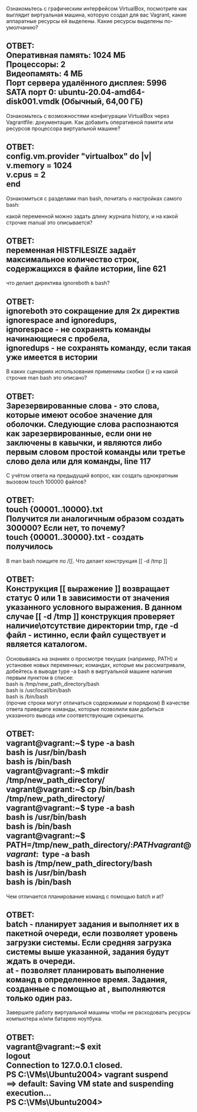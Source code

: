 Ознакомьтесь с графическим интерфейсом VirtualBox, посмотрите как выглядит виртуальная машина, которую создал для вас Vagrant, какие аппаратные ресурсы ей выделены. Какие ресурсы выделены по-умолчанию?

ОТВЕТ:  
Оперативная память: 1024 МБ  
Процессоры: 2  
Видеопамять: 4 МБ  
Порт сервера удалённого дисплея: 5996  
SATA порт 0:	ubuntu-20.04-amd64-disk001.vmdk (Обычный, 64,00 ГБ)  
-------------------------------------------------------------------  

Ознакомьтесь с возможностями конфигурации VirtualBox через Vagrantfile: документация. Как добавить оперативной памяти или ресурсов процессора виртуальной машине?  
  
ОТВЕТ:  
config.vm.provider "virtualbox" do |v|  
v.memory = 1024  
v.cpus = 2  
end  
-------------------------------------------------------------------  
  
Ознакомиться с разделами man bash, почитать о настройках самого bash:  
  
какой переменной можно задать длину журнала history, и на какой строчке manual это описывается?  
  
ОТВЕТ:  
переменная HISTFILESIZE задаёт максимальное количество строк, содержащихся в файле истории, line 621  
-------------------------------------------------------------------  

что делает директива ignoreboth в bash?  
  
ОТВЕТ:  
ignoreboth это сокращение для 2х директив ignorespace and ignoredups,  
ignorespace - не сохранять команды начинающиеся с пробела,  
ignoredups - не сохранять команду, если такая уже имеется в истории  
-------------------------------------------------------------------  

В каких сценариях использования применимы скобки {} и на какой строчке man bash это описано?  
  
ОТВЕТ:  
Зарезервированные слова - это слова, которые имеют особое значение для оболочки. Следующие слова распознаются как зарезервированные, если они не заключены в кавычки, и являются либо первым словом простой команды или третье слово дела или для команды, line 117  
-------------------------------------------------------------------
  
С учётом ответа на предыдущий вопрос, как создать однократным вызовом touch 100000 файлов? 
  
ОТВЕТ:  
touch {00001..10000}.txt  
Получится ли аналогичным образом создать 300000? Если нет, то почему?  
touch {00001..30000}.txt - создать получилось  
-------------------------------------------------------------------  
  
В man bash поищите по /\[\[. Что делает конструкция [[ -d /tmp ]]  
  
ОТВЕТ:  
Конструкция [[ выражение ]] возвращает статус 0 или 1 в зависимости от значения указанного условного выражения. В данном случае [[ -d /tmp ]] конструкция проверяет наличие\отсутствие директории tmp, где -d файл - истинно, если файл существует и является каталогом. 
-------------------------------------------------------------------  
  
Основываясь на знаниях о просмотре текущих (например, PATH) и установке новых переменных; командах, которые мы рассматривали, добейтесь в выводе type -a bash в виртуальной машине наличия первым пунктом в списке:  
bash is /tmp/new_path_directory/bash  
bash is /usr/local/bin/bash  
bash is /bin/bash  
(прочие строки могут отличаться содержимым и порядком) В качестве ответа приведите команды, которые позволили вам добиться указанного вывода или соответствующие скриншоты.  
  
ОТВЕТ:  
vagrant@vagrant:~$ type -a bash  
bash is /usr/bin/bash  
bash is /bin/bash  
vagrant@vagrant:~$ mkdir /tmp/new_path_directory/  
vagrant@vagrant:~$ cp /bin/bash /tmp/new_path_directory/  
vagrant@vagrant:~$ type -a bash  
bash is /usr/bin/bash  
bash is /bin/bash  
vagrant@vagrant:~$ PATH=/tmp/new_path_directory/:$PATH  
vagrant@vagrant:~$ type -a bash  
bash is /tmp/new_path_directory/bash  
bash is /usr/bin/bash  
bash is /bin/bash  
-------------------------------------------------------------------  
  
Чем отличается планирование команд с помощью batch и at?  
  
ОТВЕТ:  
batch - планирует задания и выполняет их в пакетной очереди, если позволяет уровень загрузки системы. Если средняя загрузка системы выше указанной, задания будут ждать в очереди.  
at - позволяет планировать выполнение команд в определенное время. Задания, созданные с помощью at , выполняются только один раз.  
-------------------------------------------------------------------  
  
Завершите работу виртуальной машины чтобы не расходовать ресурсы компьютера и/или батарею ноутбука.  
  
ОТВЕТ:  
vagrant@vagrant:~$ exit  
logout  
Connection to 127.0.0.1 closed.  
PS C:\VMs\Ubuntu2004> vagrant suspend  
==> default: Saving VM state and suspending execution...  
PS C:\VMs\Ubuntu2004>  
-------------------------------------------------------------------
